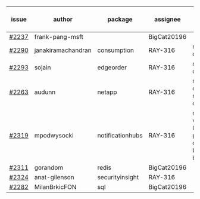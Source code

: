 | issue | author | package | assignee | bot advice | created date of issue | target release date | date from target |
| ------ | ------ | ------ | ------ | ------ | ------ | ------ | :-----: |
| [#2237](https://github.com/Azure/sdk-release-request/issues/2237) | frank-pang-msft |   | BigCat20196 |   | 11-19 | 12-02 |   |
| [#2290](https://github.com/Azure/sdk-release-request/issues/2290) | janakiramachandran | consumption | RAY-316 |   release date < 2 ! <br> | 12-08 | 12-22 | 1 |
| [#2293](https://github.com/Azure/sdk-release-request/issues/2293) | sojain | edgeorder | RAY-316 |   release date < 2 ! <br> | 12-09 | 12-23 | 2 |
| [#2263](https://github.com/Azure/sdk-release-request/issues/2263) | audunn | netapp | RAY-316 | new comment.  <br> release date < 2 ! <br> | 11-26 | 12-20 | 0 |
| [#2319](https://github.com/Azure/sdk-release-request/issues/2319) | mpodwysocki | notificationhubs | RAY-316 | new version is 0.0.0, please check base branch!   | 12-17 | 01-03 |   |
| [#2311](https://github.com/Azure/sdk-release-request/issues/2311) | gorandom | redis | BigCat20196 |   | 12-15 | 12-17 |   |
| [#2324](https://github.com/Azure/sdk-release-request/issues/2324) | anat-gilenson | securityinsight | RAY-316 |   | 12-19 | 01-03 |   |
| [#2282](https://github.com/Azure/sdk-release-request/issues/2282) | MilanBrkicFON | sql | BigCat20196 |   | 12-06 | 12-10 |   |
